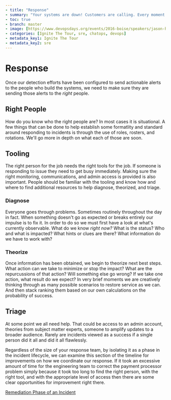 ```yaml
---
- title: "Response"
- summary: "Your systems are down! Customers are calling. Every moment counts. What do you do?"
- toc: true
- branch: master
- image: [https://www.devopsdays.org/events/2016-boise/speakers/jason-hand.jpg]
- categories: [Ignite The Tour, sre, chatops, devops]
- metadata_key1: Ignite The Tour
- metadata_key2: sre
---
```


# Response

Once our detection efforts have been configured to send actionable alerts to the people who build the systems, we need to make sure they are sending those alerts to the *right* people.

## Right People

How do you know who the right people are? In most cases it is situational. A few things that can be done to help establish some formatlity and standard around responding to incidents is through the use of roles, rosters, and rotations. We'll go more in depth on what each of those are soon.

## Tooling

The right person for the job needs the right tools for the job. If someone is responding to issue they need to get busy immediately. Making sure the right monitoring, communications, and admin access is provided is also important. People should be familiar with the tooling and know how and where to find additional resources to help diagnose, theorized, and triage.

### Diagnose

Everyone goes through problems. Sometimes routinely throughout the day in fact. When something doesn't go as expected or breaks entirely our impulse is to fix it. In order to do so we must first have a look at what's currently observable. What do we know *right now?* What is the status? Who and what is impacted? What hints or clues are there? What information do we have to work with?  

### Theorize

Once information has been obtained, we begin to theorize next best steps.
What action can we take to minimize or stop the impact? What are the repurcussions of that action? Will something else go wrong? If we take one action, what result do we expect? In very brief moments we are creatively thinking through as many possible scenarios to restore service as we can. And then stack ranking them based on our own calculations on the probability of success.

## Triage

At some point we all need help. That could be access to an admin account, theories from subject matter experts, someone to amplify updates to a broader audience. Rarely are incidents viewed as a success if a single person did it all and did it all flawlessly.

Regardless of the size of your response team, by isolating it as a phase in the incident lifecycle, we can examine this section of the timeline for improvements on how we coordinate our response. If it took an excessive amount of time for the engineering team to correct the payment processor problem simply because it took too long to find the right person, with the right tool, and with the appropriate level of access then there are some clear opportunities for improvement right there.

[Remediation Phase of an Incident](2020-03-04-Remediation.html)